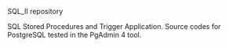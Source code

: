 SQL_II repository

SQL Stored Procedures and Trigger Application.
Source codes for PostgreSQL tested in the PgAdmin 4 tool.
